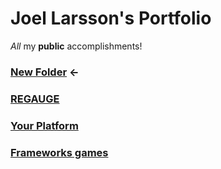 # Joel Larsson's Portfolio

_All_ my **public** accomplishments!

### [New Folder](New%20Folder) ←
### [REGAUGE](REGAUGE)
### [Your Platform](Your%20Platform)
### [Frameworks games](Frameworks%20games)
